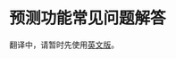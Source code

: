 # 预测功能常见问题解答

翻译中，请暂时先使用[英文版](https://docs.pancakeswap.finance/products/prediction/prediction-faq)。
